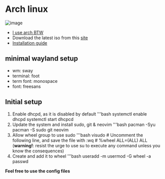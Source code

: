 # Arch linux

![image](https://github.com/user-attachments/assets/5f73d63b-da1b-40fe-8703-f0a30f282633)

- [I use arch BTW](https://archlinux.org/)
- Download the latest iso from this [site](https://geo.mirror.pkgbuild.com/iso/2024.09.01/)
- [Installation guide](https://wiki.archlinux.org/title/Installation_guide)

## minimal wayland setup
- wm: sway
- terminal: foot
- term font: monospace
- font: freesans

## Initial setup
1. Enable dhcpd, as it is disabled by default
'''bash
        systemctl enable dhcpd
        systemctl start dhcpcd     
3. Update the system and install sudo, git & neovim
'''bash
        pacman -Syu
        pacman -S sudo git neovim
5. Allow wheel group to use sudo
'''bash
        visudo
        # Uncomment the following line, and save the file with :wq
        # %wheel ALL=(ALL) ALL
 (**warning!**: resist the urge to use su to execute any command unless you know the consequences)
7. Create <user> and add it to wheel
'''bash
        useradd -m <user>
        usermod -G wheel -a <user>
        passwd <user>

**Feel free to use the config files**
